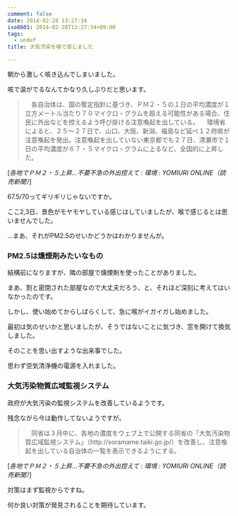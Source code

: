 ```yaml
---
comment: false
date: 2014-02-28 13:27:34
iso8601: 2014-02-28T13:27:34+09:00
tags:
  - undef
title: 大気汚染を喉で感じました

---
```


<p>朝から激しく咳き込んでしまいました。</p>

<p>咳で涙がでるなんてかなり久しぶりだと思います。</p>

<blockquote cite="http://www.yomiuri.co.jp/eco/news/20140228-OYT1T00391.htm?from=top" title="各地でＰＭ２・５上昇…不要不急の外出控えて : 環境 : YOMIURI ONLINE（読売新聞）" class="blockquote"><p>　各自治体は、国の暫定指針に基づき、ＰＭ２・５の１日の平均濃度が１立方メートル当たり７０マイクロ・グラムを超える可能性がある場合、住民に外出などを控えるよう呼び掛ける注意喚起を出している。  　環境省によると、２５～２７日で、山口、大阪、新潟、福島など延べ１２府県が注意喚起を発出。注意喚起を出していない東京都でも２７日、清瀬市で１日の平均濃度が６７・５マイクロ・グラムに上るなど、全国的に上昇した。  </p></blockquote>

<div class="cite">[<cite>各地でＰＭ２・５上昇…不要不急の外出控えて : 環境 : YOMIURI ONLINE（読売新聞）</cite>]</div>

<p>67.5/70ってギリギリじゃないですか。</p>



<p>ここ2,3日、景色がモヤモヤしている感じはしていましたが、喉で感じるとは思いませんでした。</p>

<p>…まあ、それがPM2.5のせいかどうかはわかりませんが。</p>

<h3>PM2.5は燻煙剤みたいなもの</h3>

<p>結構前になりますが、隣の部屋で燻煙剤を使ったことがありました。</p>

<p>まあ、割と密閉された部屋なので大丈夫だろう、と、それほど深刻に考えてはいなかったのです。</p>

<p>しかし、使い始めてからしばらくして、急に喉がイガイガし始めました。</p>

<p>最初は気のせいかと思いましたが、そうではないことに気づき、窓を開けて換気しました。</p>

<p>そのことを思い出すような出来事でした。</p>

<p>思わず空気清浄機の電源を入れました。</p>

<h3>大気汚染物質広域監視システム</h3>

<p>政府が大気汚染の監視システムを改善しているようです。</p>

<p>残念ながら今は動作してないようですが。</p>

<blockquote cite="http://www.yomiuri.co.jp/eco/news/20140228-OYT1T00391.htm?from=top" title="各地でＰＭ２・５上昇…不要不急の外出控えて : 環境 : YOMIURI ONLINE（読売新聞）" class="blockquote"><p>　同省は３月中に、各地の濃度をウェブ上で公開する同省の「大気汚染物質広域監視システム」（http://soramame.taiki.go.jp/）を改善し、注意喚起を出している自治体の一覧を表示できるようにする。  </p></blockquote>

<div class="cite">[<cite>各地でＰＭ２・５上昇…不要不急の外出控えて : 環境 : YOMIURI ONLINE（読売新聞）</cite>]</div>

<p>対策はまず監視からですね。</p>

<p>何か良い対策が発見されることを期待しています。</p>
    	